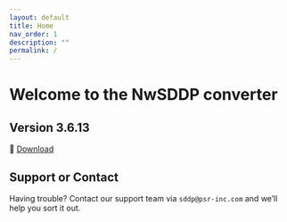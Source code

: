 ```yaml
---
layout: default
title: Home
nav_order: 1
description: ""
permalink: /
---
```


# Welcome to the NwSDDP converter

## Version 3.6.13

🔗 [Download](https://www.psr-inc.com/app/link/?t=d&f=nwsddp-3.6.13-setup.exe)

## Support or Contact

Having trouble? Contact our support team via `sddp@psr-inc.com` and we’ll help you sort it out.

